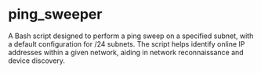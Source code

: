 # ping_sweeper
A Bash script designed to perform a ping sweep on a specified subnet, with a default configuration for /24 subnets. The script helps identify online IP addresses within a given network, aiding in network reconnaissance and device discovery.
